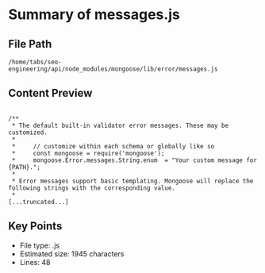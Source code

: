 # Summary of messages.js
  
## File Path
`/home/tabs/seo-engineering/api/node_modules/mongoose/lib/error/messages.js`

## Content Preview
```

/**
 * The default built-in validator error messages. These may be customized.
 *
 *     // customize within each schema or globally like so
 *     const mongoose = require('mongoose');
 *     mongoose.Error.messages.String.enum  = "Your custom message for {PATH}.";
 *
 * Error messages support basic templating. Mongoose will replace the following strings with the corresponding value.
 *
[...truncated...]
```

## Key Points
- File type: .js
- Estimated size: 1945 characters
- Lines: 48
